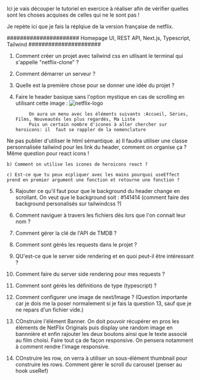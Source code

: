 Ici je vais découper le tutoriel en exercice à réaliser afin de vérifier quelles sont les choses acquises de celles qui ne le sont pas ! 

Je repète ici que je fais la réplqiue de la version française de netflix.  

###################### Homepage UI, REST API, Next.js, Typescript, Tailwind ######################

1) Comment créer un projet avec tailwind css en utlisant le terminal qui s'appelle "netflix-clone" ? 
2) Comment démarrer un serveur ?
3) Quelle est la première chose pour se donner une idée du projet ? 
4) Faire le header basique sans l'option mystique en cas de scrolling en utilisant cette image : 
            <img 
                src="https://rb.gy/ulxxee"
                alt="netflix-logo"
                width={100}
                height={100}
                className="cursor-pointer object-contain"
            />

            On aura un menu avec les éléments suivants :Accueil, Séries, Films, Nouveautés les plus regardés, Ma Liste
            Puis un certain nombre d'icones à aller chercher sur heroicons: il  faut se rappler de la nomenclature 
Ne pas publier d'utiliser le html sémantique. 
    a) Il faudra utiliser une classe personnalisée tailwind pour les link du header, comment on organise ça ? Même question pour react icons ! 

    b) Comment on utilise les icones de heroicons react ? 

    c) Est-ce que tu peux ecpliquer avec les mains pourquoi useEffect prend en premier argument une fonction et retourne une fonction ?  

5) Rajouter ce qu'il faut pour que le background du header change en scrollant. On veut que le background soit : #141414 (comment faire des background personalisés sur tailwindcss ?)

6) Comment naviguer à travers les fichiers dès lors que l'on connait leur nom ? 
7) Comment gérer la clé de l'API de TMDB ?
8) Comment sont gérés les requests dans le projet ? 
9) QU'est-ce que le server side rendering et en quoi peut-il être intéressant ? 
10) Comment faire du server side rendering pour mes requests ? 
11) Comment sont gérés les définitions de type (typescript) ?
12) Comment configurer une image de next/Image ? (Question importante car je dois me la poser normalement si je fais la question 13, sauf que je ne repars d'un fichier vide.)
13) COnstruire l'élément Banner. On doit pouvoir récupérer en pros les éléments de NetFlix Originals puis display une random image en bannnière et enfin rajouter les deux boutons ainsi que le texte associé au film choisi. Faire tout ça de façon responsive. On pensera notamment à comment rendre l'image responsive.
14) COnstruire les row, on verra à utiliser un sous-élément thumbnail pour construire les rows. Comment gèrer le scroll du carousel (penser au hook useRef)
